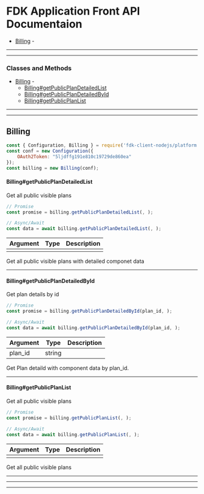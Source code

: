# FDK Application Front API Documentaion


* [Billing](#Billing) -  

----
----

### Classes and Methods


* [Billing](#Billing) - 
  * [Billing#getPublicPlanDetailedList](#billinggetpublicplandetailedlist)
  * [Billing#getPublicPlanDetailedById](#billinggetpublicplandetailedbyid)
  * [Billing#getPublicPlanList](#billinggetpublicplanlist)
 

---
---



## Billing

```javascript
const { Configuration, Billing } = require('fdk-client-nodejs/platform')
const conf = new Configuration({
    OAuth2Token: "5ljdffg191e810c19729de860ea"
});
const billing = new Billing(conf);

```


#### Billing#getPublicPlanDetailedList
Get all public visible plans

```javascript
// Promise
const promise = billing.getPublicPlanDetailedList(, );

// Async/Await
const data = await billing.getPublicPlanDetailedList(, );

```

| Argument  |  Type  | Description |
| --------- | ----  | --- |
|  |  |  | 

Get all public visible plans with detailed componet data

---


#### Billing#getPublicPlanDetailedById
Get plan details by id

```javascript
// Promise
const promise = billing.getPublicPlanDetailedById(plan_id, );

// Async/Await
const data = await billing.getPublicPlanDetailedById(plan_id, );

```

| Argument  |  Type  | Description |
| --------- | ----  | --- |
| plan_id | string |  | 

Get Plan detaild with component data by plan_id.

---


#### Billing#getPublicPlanList
Get all public visible plans

```javascript
// Promise
const promise = billing.getPublicPlanList(, );

// Async/Await
const data = await billing.getPublicPlanList(, );

```

| Argument  |  Type  | Description |
| --------- | ----  | --- |
|  |  |  | 

Get all public visible plans

---



---
---
